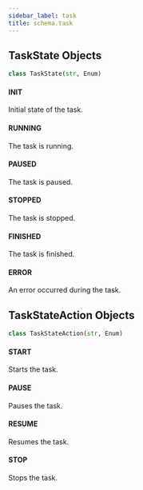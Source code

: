 ```yaml
---
sidebar_label: task
title: schema.task
---
```


## TaskState Objects

```python
class TaskState(str, Enum)
```

#### INIT

Initial state of the task.

#### RUNNING

The task is running.

#### PAUSED

The task is paused.

#### STOPPED

The task is stopped.

#### FINISHED

The task is finished.

#### ERROR

An error occurred during the task.

## TaskStateAction Objects

```python
class TaskStateAction(str, Enum)
```

#### START

Starts the task.

#### PAUSE

Pauses the task.

#### RESUME

Resumes the task.

#### STOP

Stops the task.

